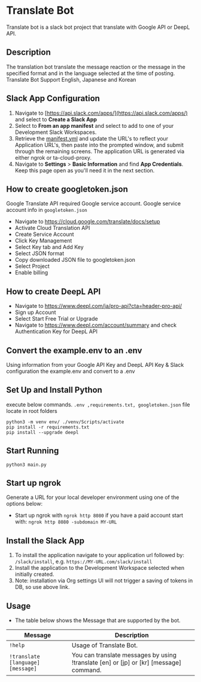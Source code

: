 # Translate Bot
Translate bot is a slack bot project that translate with Google API or DeepL API.

## Description
The translation bot translate the message reaction or the message in the specified format and in the language selected at the time of posting. 
Translate Bot Support English, Japanese and Korean

## Slack App Configuration

1. Navigate to [https://api.slack.com/apps/](https://api.slack.com/apps/) and select to **Create a Slack App**
2. Select to **From an app manifest** and select to add to one of your Development Slack Workspaces.
3. Retrieve the [manifest.yml](manifest.yml) and update the URL's to reflect your Application URL's, then paste into the prompted window, and submit through the remaining screens. The application URL is generated via either ngrok or ta-cloud-proxy.
4. Navigate to **Settings** > **Basic Information** and find **App Credentials**. Keep this page open as you'll need it in the next section.

## How to create googletoken.json
Google Translate API required Google service account.
Google service account info in `googletoken.json`

* Navigate to https://cloud.google.com/translate/docs/setup
* Activate Cloud Translation API
* Create Service Account
* Click Key Management
* Select Key tab and Add Key
* Select JSON format
* Copy downloaded JSON file to googletoken.json
* Select Project
* Enable billing

## How to create DeepL API
* Navigate to https://www.deepl.com/ja/pro-api?cta=header-pro-api/
* Sign up Account
* Select Start Free Trial or Upgrade 
* Navigate to https://www.deepl.com/account/summary and check Authentication Key for DeepL API

## Convert the example.env to an .env
Using information from your Google API Key and DeepL API Key & Slack configuration the example.env and convert to a .env

## Set Up and Install Python
execute below commands. `.env ,requirements.txt, googletoken.json` file locate in root folders
```
python3 -m venv env/ ./venv/Scripts/activate
pip install -r requirements.txt
pip install --upgrade deepl
```

## Start Running 
```
python3 main.py
```

## Start up ngrok

Generate a URL for your local developer environment using one of the options below:

-   Start up ngrok with `ngrok http 8080` if you have a paid account start with: `ngrok http 8080 -subdomain MY-URL`

## Install the Slack App

1. To install the application navigate to your application url followed by: `/slack/install`, e.g. `https://MY-URL.com/slack/install`
2. Install the application to the Development Workspace selected when initially created.
3. Note: installation via Org settings UI will not trigger a saving of tokens in DB, so use above link.

## Usage 
- The table below shows the Message that are supported by the bot.

| Message           | Description                                                                        |
|------------------------|------------------------------------------------------------------------------------|
| `!help`    | Usage of Translate Bot.                                 |
| `!translate [language] [message]`    | You can translate messages by using !translate [en] or [jp] or [kr] [message] command.            |


